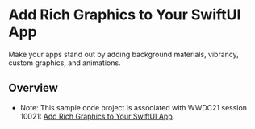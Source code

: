 # Add Rich Graphics to Your SwiftUI App

Make your apps stand out by adding background materials, vibrancy, custom graphics, and animations.

## Overview

- Note: This sample code project is associated with WWDC21 session 10021: [Add Rich Graphics to Your SwiftUI App](https://developer.apple.com/wwdc21/10021/).
